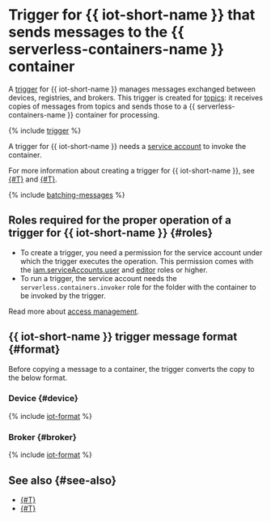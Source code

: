 # Trigger for {{ iot-short-name }} that sends messages to the {{ serverless-containers-name }} container

A [trigger](../trigger/) for {{ iot-short-name }} manages messages exchanged between devices, registries, and brokers. This trigger is created for [topics](../../../iot-core/concepts/topic/index.md): it receives copies of messages from topics and sends those to a {{ serverless-containers-name }} container for processing.

{% include [trigger](../../../_includes/iot-core/trigger.md) %}

A trigger for {{ iot-short-name }} needs a [service account](../../../iam/concepts/users/service-accounts.md) to invoke the container.

For more information about creating a trigger for {{ iot-short-name }}, see [{#T}](../../operations/iot-core-trigger-create.md) and [{#T}](../../operations/iot-core-trigger-broker-create.md).

{% include [batching-messages](../../../_includes/serverless-containers/batching-messages.md) %}

## Roles required for the proper operation of a trigger for {{ iot-short-name }} {#roles}

* To create a trigger, you need a permission for the service account under which the trigger executes the operation. This permission comes with the [iam.serviceAccounts.user](../../../iam/security/index.md#iam-serviceAccounts-user) and [editor](../../../iam/roles-reference.md#editor) roles or higher.
* To run a trigger, the service account needs the `serverless.containers.invoker` role for the folder with the container to be invoked by the trigger.

Read more about [access management](../../security/index.md).

## {{ iot-short-name }} trigger message format {#format}

Before copying a message to a container, the trigger converts the copy to the below format.

### Device {#device}

{% include [iot-format](../../../_includes/functions/iot-format.md) %}

### Broker {#broker}

{% include [iot-format](../../../_includes/functions/iot-format-broker.md) %}

## See also {#see-also}

* [{#T}](../../../functions/concepts/trigger/iot-core-trigger.md)
* [{#T}](../../../api-gateway/concepts/trigger/iot-core-trigger.md)

